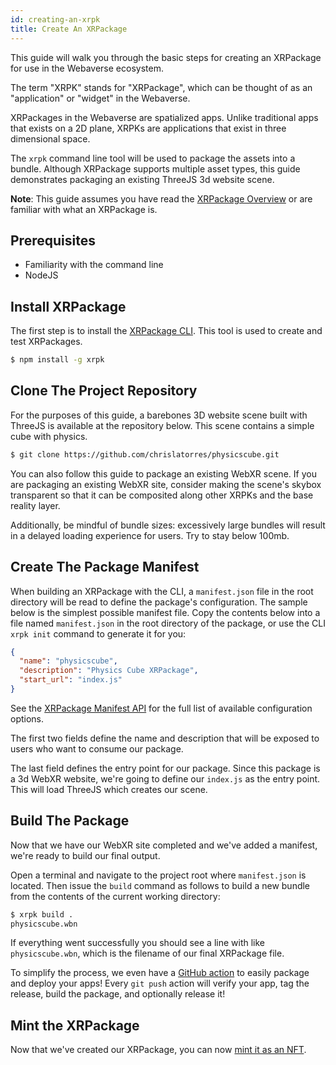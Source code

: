 ```yaml
---
id: creating-an-xrpk
title: Create An XRPackage
---
```


This guide will walk you through the basic steps for creating an XRPackage for use in the Webaverse ecosystem.

The term "XRPK" stands for "XRPackage", which can be thought of as an "application" or "widget" in the Webaverse. 

XRPackages in the Webaverse are spatialized apps. Unlike traditional apps that exists on a 2D plane, XRPKs are applications that exist in three dimensional space.

The `xrpk` command line tool will be used to package the assets into a bundle. Although XRPackage supports multiple asset types, this guide demonstrates packaging an existing ThreeJS 3d website scene.

**Note**: This guide assumes you have read the [XRPackage Overview](./xrpackage-overview.md) or are familiar with what an XRPackage is.

## Prerequisites

- Familiarity with the command line
- NodeJS

## Install XRPackage

The first step is to install the <a href="https://www.npmjs.com/package/xrpk" target="_blank" rel="noopener noreferrer">XRPackage CLI</a>. This tool is used to create and test XRPackages.

```bash
$ npm install -g xrpk
```

## Clone The Project Repository

For the purposes of this guide, a barebones 3D website scene built with ThreeJS is available at the repository below. This scene contains a simple cube with physics.

```bash
$ git clone https://github.com/chrislatorres/physicscube.git
```

You can also follow this guide to package an existing WebXR scene. If you are packaging an existing WebXR site, consider making the scene's skybox transparent so that it can be composited along other XRPKs and the base reality layer. 

Additionally, be mindful of bundle sizes: excessively large bundles will result in a delayed loading experience for users. Try to stay below 100mb.

## Create The Package Manifest

When building an XRPackage with the CLI, a `manifest.json` file in the root directory will be read to define the package's configuration. The sample below is the simplest possible manifest file. Copy the contents below into a file named `manifest.json` in the root directory of the package, or use the CLI `xrpk init` command to generate it for you:

```json
{
  "name": "physicscube",
  "description": "Physics Cube XRPackage",
  "start_url": "index.js"
}
```

See the [XRPackage Manifest API](./manifest-api.md) for the full list of available configuration options.

The first two fields define the name and description that will be exposed to users who want to consume our package.

The last field defines the entry point for our package. Since this package is a 3d WebXR website, we're going to define our `index.js` as the entry point. This will load ThreeJS which creates our scene.

## Build The Package

Now that we have our WebXR site completed and we've added a manifest, we're ready to build our final output.

Open a terminal and navigate to the project root where `manifest.json` is located. Then issue the `build` command as follows to build a new bundle from the contents of the current working directory:

```bash
$ xrpk build .
physicscube.wbn
```

If everything went successfully you should see a line with like `physicscube.wbn`, which is the filename of our final XRPackage file.

To simplify the process, we even have a <a href="https://github.com/webaverse/xrpackage-build-action" target="_blank" rel="noopener noreferrer">GitHub action</a> to easily package and deploy your apps! Every `git push` action will verify your app, tag the release, build the package, and optionally release it!

## Mint the XRPackage

Now that we've created our XRPackage, you can now [mint it as an NFT](/create/mint.md).

